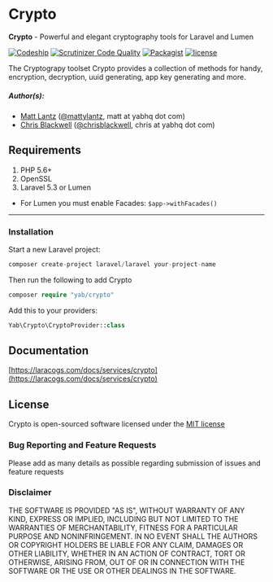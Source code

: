 # Crypto

**Crypto** - Powerful and elegant cryptography tools for Laravel and Lumen

[![Codeship](https://img.shields.io/codeship/6ef9c860-2f4a-0134-3809-5ebc8f268022.svg?maxAge=2592000)](https://packagist.org/packages/yab/crypto)
[![Scrutinizer Code Quality](https://scrutinizer-ci.com/g/YABhq/Crypto/badges/quality-score.png?b=develop)](https://scrutinizer-ci.com/g/YABhq/Crypto/?branch=develop)
[![Packagist](https://img.shields.io/packagist/dt/yab/crypto.svg?maxAge=2592000)](https://packagist.org/packages/yab/crypto)
[![license](https://img.shields.io/github/license/mashape/apistatus.svg?maxAge=2592000)](https://packagist.org/packages/yab/crypto)

The Cryptograpy toolset Crypto provides a collection of methods for handy, encryption, decryption, uuid generating, app key generating and more.

##### Author(s):
* [Matt Lantz](https://github.com/mlantz) ([@mattylantz](http://twitter.com/mattylantz), matt at yabhq dot com)
* [Chris Blackwell](https://github.com/chrisblackwell) ([@chrisblackwell](https://twitter.com/chrisblackwell), chris at yabhq dot com)

## Requirements

1. PHP 5.6+
2. OpenSSL
3. Laravel 5.3 or Lumen

* For Lumen you must enable Facades: `$app->withFacades()`

----

### Installation

Start a new Laravel project:
```php
composer create-project laravel/laravel your-project-name
```

Then run the following to add Crypto
```php
composer require "yab/crypto"
```

Add this to your providers:
```php
Yab\Crypto\CryptoProvider::class
```

## Documentation

[https://laracogs.com/docs/services/crypto](https://laracogs.com/docs/services/crypto)

## License
Crypto is open-sourced software licensed under the [MIT license](http://opensource.org/licenses/MIT)

### Bug Reporting and Feature Requests
Please add as many details as possible regarding submission of issues and feature requests

### Disclaimer
THE SOFTWARE IS PROVIDED "AS IS", WITHOUT WARRANTY OF ANY KIND, EXPRESS OR IMPLIED, INCLUDING BUT NOT LIMITED TO THE WARRANTIES OF MERCHANTABILITY, FITNESS FOR A PARTICULAR PURPOSE AND NONINFRINGEMENT. IN NO EVENT SHALL THE AUTHORS OR COPYRIGHT HOLDERS BE LIABLE FOR ANY CLAIM, DAMAGES OR OTHER LIABILITY, WHETHER IN AN ACTION OF CONTRACT, TORT OR OTHERWISE, ARISING FROM, OUT OF OR IN CONNECTION WITH THE SOFTWARE OR THE USE OR OTHER DEALINGS IN THE SOFTWARE.
